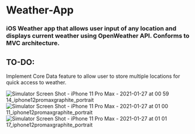 # Weather-App
### iOS Weather app that allows user input of any location and displays current weather using OpenWeather API. Conforms to MVC architecture.
## TO-DO:
Implement Core Data feature to allow user to store multiple locations for quick access to weather.


![Simulator Screen Shot - iPhone 11 Pro Max - 2021-01-27 at 00 59 14_iphone12promaxgraphite_portrait](https://user-images.githubusercontent.com/65437211/105949971-98555c00-603b-11eb-927a-0325c4f2f4a1.png)
![Simulator Screen Shot - iPhone 11 Pro Max - 2021-01-27 at 01 00 11_iphone12promaxgraphite_portrait](https://user-images.githubusercontent.com/65437211/105949974-98edf280-603b-11eb-84dc-1fadecf7b3e0.png)
![Simulator Screen Shot - iPhone 11 Pro Max - 2021-01-27 at 01 01 17_iphone12promaxgraphite_portrait](https://user-images.githubusercontent.com/65437211/105949975-99868900-603b-11eb-89bc-8c2cf556bfa5.png)

